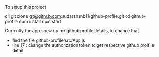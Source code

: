 To setup this project

cli
 git clone git@github.com:sudarshanb11/github-profile.git
 cd github-profile
 npm install
 npm start

Currently the app show up my github profile details, to change that 

- find the file github-profile/src/App.js
- line 17 : change the authorization token to get respective github proifile detail
